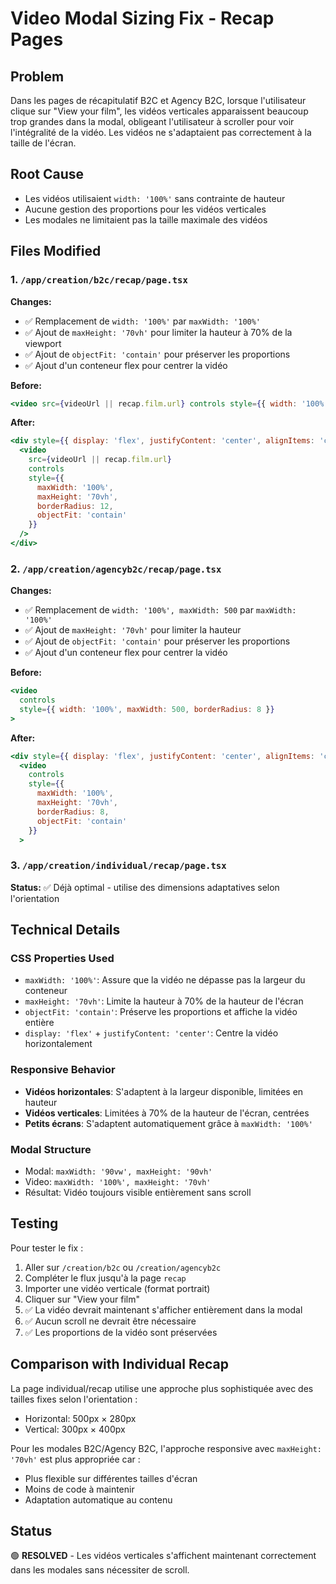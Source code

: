 # Video Modal Sizing Fix - Recap Pages

## Problem
Dans les pages de récapitulatif B2C et Agency B2C, lorsque l'utilisateur clique sur "View your film", les vidéos verticales apparaissent beaucoup trop grandes dans la modal, obligeant l'utilisateur à scroller pour voir l'intégralité de la vidéo. Les vidéos ne s'adaptaient pas correctement à la taille de l'écran.

## Root Cause
- Les vidéos utilisaient `width: '100%'` sans contrainte de hauteur
- Aucune gestion des proportions pour les vidéos verticales
- Les modales ne limitaient pas la taille maximale des vidéos

## Files Modified

### 1. `/app/creation/b2c/recap/page.tsx`
**Changes:**
- ✅ Remplacement de `width: '100%'` par `maxWidth: '100%'`
- ✅ Ajout de `maxHeight: '70vh'` pour limiter la hauteur à 70% de la viewport
- ✅ Ajout de `objectFit: 'contain'` pour préserver les proportions
- ✅ Ajout d'un conteneur flex pour centrer la vidéo

**Before:**
```jsx
<video src={videoUrl || recap.film.url} controls style={{ width: '100%', borderRadius: 12 }} />
```

**After:**
```jsx
<div style={{ display: 'flex', justifyContent: 'center', alignItems: 'center' }}>
  <video 
    src={videoUrl || recap.film.url} 
    controls 
    style={{ 
      maxWidth: '100%', 
      maxHeight: '70vh', 
      borderRadius: 12,
      objectFit: 'contain'
    }} 
  />
</div>
```

### 2. `/app/creation/agencyb2c/recap/page.tsx`
**Changes:**
- ✅ Remplacement de `width: '100%', maxWidth: 500` par `maxWidth: '100%'`
- ✅ Ajout de `maxHeight: '70vh'` pour limiter la hauteur
- ✅ Ajout de `objectFit: 'contain'` pour préserver les proportions
- ✅ Ajout d'un conteneur flex pour centrer la vidéo

**Before:**
```jsx
<video 
  controls 
  style={{ width: '100%', maxWidth: 500, borderRadius: 8 }}
>
```

**After:**
```jsx
<div style={{ display: 'flex', justifyContent: 'center', alignItems: 'center', marginBottom: 12 }}>
  <video 
    controls 
    style={{ 
      maxWidth: '100%', 
      maxHeight: '70vh', 
      borderRadius: 8,
      objectFit: 'contain'
    }}
  >
```

### 3. `/app/creation/individual/recap/page.tsx`
**Status:** ✅ Déjà optimal - utilise des dimensions adaptatives selon l'orientation

## Technical Details

### CSS Properties Used
- `maxWidth: '100%'`: Assure que la vidéo ne dépasse pas la largeur du conteneur
- `maxHeight: '70vh'`: Limite la hauteur à 70% de la hauteur de l'écran
- `objectFit: 'contain'`: Préserve les proportions et affiche la vidéo entière
- `display: 'flex'` + `justifyContent: 'center'`: Centre la vidéo horizontalement

### Responsive Behavior
- **Vidéos horizontales**: S'adaptent à la largeur disponible, limitées en hauteur
- **Vidéos verticales**: Limitées à 70% de la hauteur de l'écran, centrées
- **Petits écrans**: S'adaptent automatiquement grâce à `maxWidth: '100%'`

### Modal Structure
- Modal: `maxWidth: '90vw', maxHeight: '90vh'`
- Video: `maxWidth: '100%', maxHeight: '70vh'`
- Résultat: Vidéo toujours visible entièrement sans scroll

## Testing
Pour tester le fix :
1. Aller sur `/creation/b2c` ou `/creation/agencyb2c`
2. Compléter le flux jusqu'à la page `recap`
3. Importer une vidéo verticale (format portrait)
4. Cliquer sur "View your film"
5. ✅ La vidéo devrait maintenant s'afficher entièrement dans la modal
6. ✅ Aucun scroll ne devrait être nécessaire
7. ✅ Les proportions de la vidéo sont préservées

## Comparison with Individual Recap
La page individual/recap utilise une approche plus sophistiquée avec des tailles fixes selon l'orientation :
- Horizontal: 500px × 280px
- Vertical: 300px × 400px

Pour les modales B2C/Agency B2C, l'approche responsive avec `maxHeight: '70vh'` est plus appropriée car :
- Plus flexible sur différentes tailles d'écran
- Moins de code à maintenir
- Adaptation automatique au contenu

## Status
🟢 **RESOLVED** - Les vidéos verticales s'affichent maintenant correctement dans les modales sans nécessiter de scroll. 